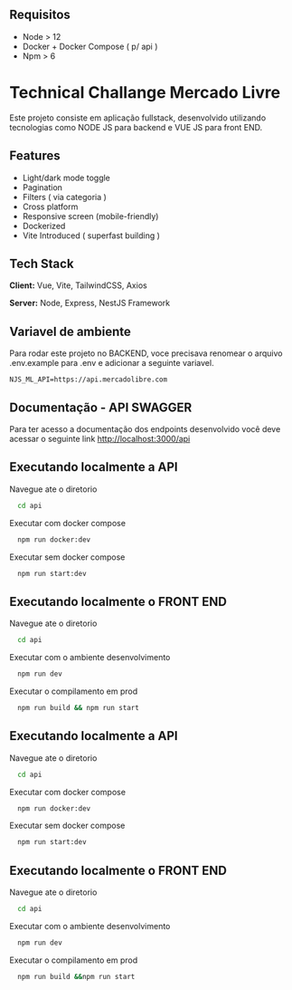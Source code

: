 ## Requisitos

- Node > 12
- Docker + Docker Compose ( p/ api )
- Npm > 6

# Technical Challange Mercado Livre

Este projeto consiste em aplicação fullstack, desenvolvido utilizando tecnologias como NODE JS para backend e VUE JS para front END.

## Features

- Light/dark mode toggle
- Pagination
- Filters ( via categoria )
- Cross platform
- Responsive screen (mobile-friendly)
- Dockerized
- Vite Introduced ( superfast building )

## Tech Stack

**Client:** Vue, Vite, TailwindCSS, Axios

**Server:** Node, Express, NestJS Framework

## Variavel de ambiente

Para rodar este projeto no BACKEND, voce precisava renomear o arquivo .env.example para .env e adicionar a seguinte variavel.

`NJS_ML_API=https://api.mercadolibre.com`

## Documentação - API SWAGGER

Para ter acesso a documentação dos endpoints desenvolvido você deve acessar o seguinte link
[http://localhost:3000/api](http://localhost:3000/api)

## Executando localmente a API

Navegue ate o diretorio

```bash
  cd api
```

Executar com docker compose

```bash
  npm run docker:dev
```

Executar sem docker compose

```bash
  npm run start:dev
```

## Executando localmente o FRONT END

Navegue ate o diretorio

```bash
  cd api
```

Executar com o ambiente desenvolvimento

```bash
  npm run dev
```

Executar o compilamento em prod

```bash
  npm run build && npm run start
```

## Executando localmente a API

Navegue ate o diretorio

```bash
  cd api
```

Executar com docker compose

```bash
  npm run docker:dev
```

Executar sem docker compose

```bash
  npm run start:dev
```

## Executando localmente o FRONT END

Navegue ate o diretorio

```bash
  cd api
```

Executar com o ambiente desenvolvimento

```bash
  npm run dev
```

Executar o compilamento em prod

```bash
  npm run build &&npm run start
```
